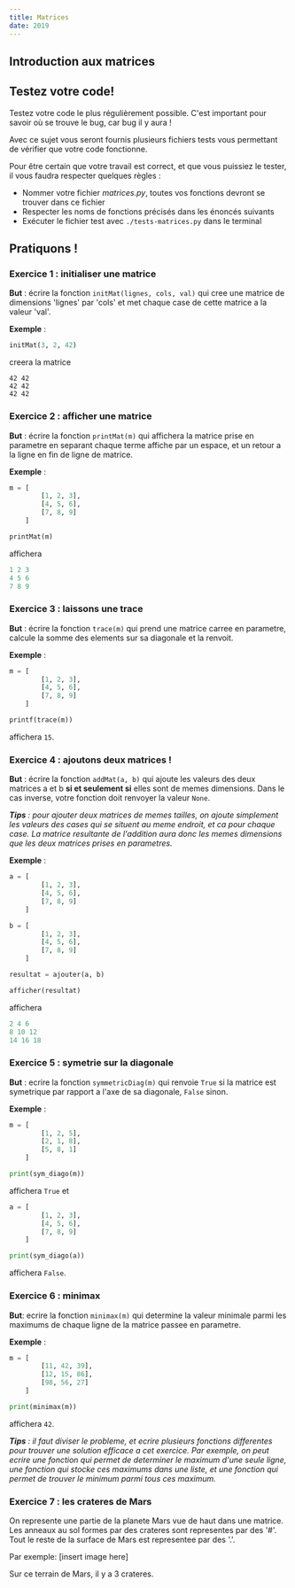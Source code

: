 ```yaml
---
title: Matrices
date: 2019
---
```


## Introduction aux matrices



## Testez votre code!

Testez votre code le plus régulièrement possible. C'est important pour savoir où
se trouve le bug, car bug il y aura !

Avec ce sujet vous seront fournis plusieurs fichiers tests vous permettant de
vérifier que votre code fonctionne.

Pour être certain que votre travail est correct, et que vous puissiez le tester,
il vous faudra respecter quelques règles :

- Nommer votre fichier *matrices.py*, toutes vos fonctions devront se trouver
  dans ce fichier
- Respecter les noms de fonctions précisés dans les énoncés suivants
- Exécuter le fichier test avec `./tests-matrices.py` dans le terminal


## Pratiquons !


### Exercice 1 : initialiser une matrice

**But** : écrire la fonction `initMat(lignes, cols, val)` qui cree une matrice de
dimensions 'lignes' par 'cols' et met chaque case de cette matrice a la valeur
'val'.

**Exemple** :

```python
initMat(3, 2, 42)
```

creera la matrice

```
42 42
42 42
42 42
```


### Exercice 2 : afficher une matrice

**But** : écrire la fonction `printMat(m)` qui affichera la matrice prise en
parametre en separant chaque terme affiche par un espace, et un retour a la
ligne en fin de ligne de matrice.

**Exemple** :

```python
m = [
        [1, 2, 3],
        [4, 5, 6],
        [7, 8, 9]
    ]

printMat(m)
```

affichera

```python
1 2 3
4 5 6
7 8 9
```


### Exercice 3 : laissons une trace

**But** : écrire la fonction `trace(m)` qui prend une matrice carree en
parametre, calcule la somme des elements sur sa diagonale et la renvoit.

**Exemple** :

```python
m = [
        [1, 2, 3],
        [4, 5, 6],
        [7, 8, 9]
    ]

printf(trace(m))
```

affichera `15`.


### Exercice 4 : ajoutons deux matrices !

**But** : écrire la fonction `addMat(a, b)` qui ajoute les valeurs des deux
matrices a et b **si et seulement si** elles sont de memes dimensions.
Dans le cas inverse, votre fonction doit renvoyer la valeur `None`.

*__Tips__ : pour ajouter deux matrices de memes tailles, on ajoute simplement les
valeurs des cases qui se situent au meme endroit, et ca pour chaque case.
La matrice resultante de l'addition aura donc les memes dimensions que les deux
matrices prises en parametres.*

**Exemple** :

```python
a = [
        [1, 2, 3],
        [4, 5, 6],
        [7, 8, 9]
    ]

b = [
        [1, 2, 3],
        [4, 5, 6],
        [7, 8, 9]
    ]

resultat = ajouter(a, b)

afficher(resultat)
```

affichera

```python
2 4 6
8 10 12
14 16 18
```


### Exercice 5 : symetrie sur la diagonale

**But** : ecrire la fonction `symmetricDiag(m)` qui renvoie `True` si la matrice
est symetrique par rapport a l'axe de sa diagonale, `False` sinon.

**Exemple** :

```python
m = [
        [1, 2, 5],
        [2, 1, 8],
        [5, 8, 1]
    ]

print(sym_diago(m))
```

affichera `True` et

```python
a = [
        [1, 2, 3],
        [4, 5, 6],
        [7, 8, 9]
    ]

print(sym_diago(a))
```

affichera `False`.


### Exercice 6 : minimax

**But**: ecrire la fonction `minimax(m)` qui determine la valeur minimale parmi
les maximums de chaque ligne de la matrice passee en parametre.

**Exemple** :

```python
m = [
        [11, 42, 39],
        [12, 15, 86],
        [98, 56, 27]
    ]

print(minimax(m))
```

affichera `42`.

*__Tips__ : il faut diviser le probleme, et ecrire plusieurs fonctions
differentes pour trouver une solution efficace a cet exercice. Par exemple, on
peut ecrire une fonction qui permet de determiner le maximum d'une seule ligne,
une fonction qui stocke ces maximums dans une liste, et une fonction qui permet
de trouver le minimum parmi tous ces maximum.*


### Exercice 7 : les crateres de Mars

On represente une partie de la planete Mars vue de haut dans une matrice.
Les anneaux au sol formes par des crateres sont representes par des '#'.
Tout le reste de la surface de Mars est representee par des '.'.

Par exemple:
[insert image here]

Sur ce terrain de Mars, il y a 3 crateres.

